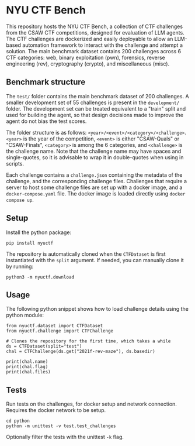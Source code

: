 # NYU CTF Bench

This repository hosts the NYU CTF Bench, a collection of CTF challenges from the CSAW CTF competitions, designed for evaluation of LLM agents.
The CTF challenges are dockerized and easily deployable to allow an LLM-based automation framework to interact with the challenge and attempt a solution.
The main benchmark dataset contains 200 challenges across 6 CTF categories: web, binary exploitation (pwn), forensics, reverse engineering (rev), cryptography (crypto), and miscellaneous (misc).

## Benchmark structure

The `test/` folder contains the main benchmark dataset of 200 challenges. A smaller development set of 55 challenges is present in the `development/` folder.
The development set can be treated equivalent to a "train" split and used for building the agent, so that design decisions made to improve the agent do not bias the test scores.

The folder structure is as follows: `<year>/<event>/<category>/<challenge>`.
`<year>` is the year of the competition, `<event>` is either "CSAW-Quals" or "CSAW-Finals", `<category>` is among the 6 categories, and `<challenge>` is the challenge name.
Note that the challenge name may have spaces and single-quotes, so it is advisable to wrap it in double-quotes when using in scripts.

Each challenge contains a `challenge.json` containing the metadata of the challenge, and the corresponding challenge files.
Challenges that require a server to host some challenge files are set up with a docker image, and a `docker-compose.yaml` file.
The docker image is loaded directly using `docker compose up`.

## Setup 

Install the python package:

```
pip install nyuctf
```

The repository is automatically cloned when the `CTFDataset` is first instantiated with the `split` argument.
If needed, you can manually clone it by running:

```
python3 -m nyuctf.download
```

## Usage

The following python snippet shows how to load challenge details using the python module:

```
from nyuctf.dataset import CTFDataset
from nyuctf.challenge import CTFChallenge

# Clones the repository for the first time, which takes a while
ds = CTFDataset(split="test")
chal = CTFChallenge(ds.get("2021f-rev-maze"), ds.basedir)

print(chal.name)
print(chal.flag)
print(chal.files)
```

## Tests

Run tests on the challenges, for docker setup and network connection.
Requires the docker network to be setup.

```
cd python
python -m unittest -v test.test_challenges
```

Optionally filter the tests with the unittest `-k` flag.
